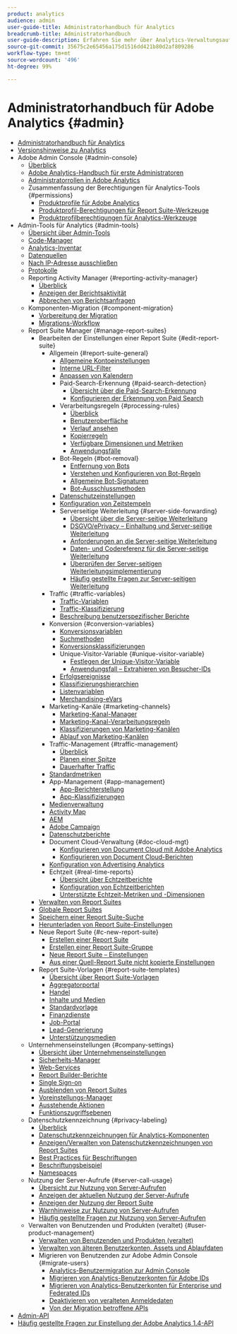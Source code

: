 ```yaml
---
product: analytics
audience: admin
user-guide-title: Administratorhandbuch für Analytics
breadcrumb-title: Administratorhandbuch
user-guide-description: Erfahren Sie mehr über Analytics-Verwaltungsaufgaben, wie z. B. das Verwalten von Benutzern und Produkten in der Experience Cloud Admin Console, das Konfigurieren von Report Suites und mehr.
source-git-commit: 35675c2e65456a175d1516dd421b80d2af809286
workflow-type: tm+mt
source-wordcount: '496'
ht-degree: 99%

---
```



# Administratorhandbuch für Adobe Analytics {#admin}

+ [Administratorhandbuch für Analytics](home.md)
+ [Versionshinweise zu Analytics](https://experienceleague.adobe.com/de/docs/analytics/release-notes/latest)
+ Adobe Admin Console {#admin-console}
   + [Überblick](admin-console/home.md)
   + [Adobe Analytics-Handbuch für erste Administratoren](admin-console/first-admin-guide.md)
   + [Administratorrollen in Adobe Analytics](admin-console/admin-roles-in-analytics.md)
   + Zusammenfassung der Berechtigungen für Analytics-Tools {#permissions}
      + [Produktprofile für Adobe Analytics](admin-console/permissions/product-profile.md)
      + [Produktprofil-Berechtigungen für Report Suite-Werkzeuge](admin-console/permissions/report-suite-tools.md)
      + [Produktprofilberechtigungen für Analytics-Werkzeuge](admin-console/permissions/analytics-tools.md)
+ Admin-Tools für Analytics {#admin-tools}
   + [Übersicht über Admin-Tools](tools/c-admin-tools.md)
   + [Code-Manager](tools/code-manager-admin.md)
   + [Analytics-Inventar](tools/analytics-inventory.md)
   + [Datenquellen](tools/data-sources.md)
   + [Nach IP-Adresse ausschließen](tools/exclude-ip.md)
   + [Protokolle](tools/logs.md)
   + Reporting Activity Manager {#reporting-activity-manager}
      + [Überblick](tools/reporting-activity-manager/reporting-activity-overview.md)
      + [Anzeigen der Berichtsaktivität](tools//reporting-activity-manager/reporting-activity.md)
      + [Abbrechen von Berichtsanfragen](tools/reporting-activity-manager/reporting-activity-cancel-requests.md)
   + Komponenten-Migration {#component-migration}
      + [Vorbereitung der Migration](tools/component-migration/prepare-component-migration.md)
      + [Migrations-Workflow](tools/component-migration/component-migration.md)
   + Report Suite Manager {#manage-report-suites}
      + Bearbeiten der Einstellungen einer Report Suite {#edit-report-suite}
         + Allgemein {#report-suite-general}
            + [Allgemeine Kontoeinstellungen](tools/manage-rs/edit-settings/general/general-acct-settings-admin.md)
            + [Interne URL-Filter](tools/manage-rs/edit-settings/general/internal-url-filter-admin.md)
            + [Anpassen von Kalendern](tools/manage-rs/edit-settings/general/custom-calendar.md)
            + Paid-Search-Erkennung {#paid-search-detection}
               + [Übersicht über die Paid-Search-Erkennung](tools/manage-rs/edit-settings/general/paid-search-detection/paid-search-detection.md)
               + [Konfigurieren der Erkennung von Paid Search](tools/manage-rs/edit-settings/general/paid-search-detection/t-paid-search-detection.md)
            + Verarbeitungsregeln {#processing-rules}
               + [Überblick](tools/manage-rs/edit-settings/general/processing-rules/pr-overview.md)
               + [Benutzeroberfläche](tools/manage-rs/edit-settings/general/processing-rules/pr-interface.md)
               + [Verlauf ansehen](tools/manage-rs/edit-settings/general/processing-rules/pr-view-history.md)
               + [Kopierregeln](tools/manage-rs/edit-settings/general/processing-rules/pr-copy.md)
               + [Verfügbare Dimensionen und Metriken](tools/manage-rs/edit-settings/general/processing-rules/pr-variables.md)
               + [Anwendungsfälle](tools/manage-rs/edit-settings/general/processing-rules/pr-use-cases.md)
            + Bot-Regeln {#bot-removal}
               + [Entfernung von Bots](tools/manage-rs/edit-settings/general/bot-removal/bot-removal.md)
               + [Verstehen und Konfigurieren von Bot-Regeln](tools/manage-rs/edit-settings/general/bot-removal/bot-rules.md)
               + [Allgemeine Bot-Signaturen](tools/manage-rs/edit-settings/general/bot-removal/bot-signatures.md)
               + [Bot-Ausschlussmethoden](tools/manage-rs/edit-settings/general/bot-removal/bot-exclusion-methods.md)
            + [Datenschutzeinstellungen](tools/manage-rs/edit-settings/general/privacy-settings.md)
            + [Konfiguration von Zeitstempeln](tools/manage-rs/edit-settings/general/timestamp-configuration.md)
            + Serverseitige Weiterleitung {#server-side-forwarding}
               + [Übersicht über die Server-seitige Weiterleitung](tools/manage-rs/edit-settings/general/c-server-side-forwarding/ssf.md)
               + [DSGVO/ePrivacy – Einhaltung und Server-seitige Weiterleitung](tools/manage-rs/edit-settings/general/c-server-side-forwarding/ssf-gdpr.md)
               + [Anforderungen an die Server-seitige Weiterleitung](tools/manage-rs/edit-settings/general/c-server-side-forwarding/ssf-requirements.md)
               + [Daten- und Codereferenz für die Server-seitige Weiterleitung](tools/manage-rs/edit-settings/general/c-server-side-forwarding/ssf-reference.md)
               + [Überprüfen der Server-seitigen Weiterleitungsimplementierung](tools/manage-rs/edit-settings/general/c-server-side-forwarding/ssf-verify.md)
               + [Häufig gestellte Fragen zur Server-seitigen Weiterleitung](tools/manage-rs/edit-settings/general/c-server-side-forwarding/ssf-faq.md)
         + Traffic {#traffic-variables}
            + [Traffic-Variablen](tools/manage-rs/edit-settings/c-traffic-variables/traffic-var.md)
            + [Traffic-Klassifizierung](tools/manage-rs/edit-settings/c-traffic-variables/traffic-classifications.md)
            + [Beschreibung benutzerspezifischer Berichte](tools/manage-rs/edit-settings/c-traffic-variables/custom-desc-admin.md)
         + Konversion {#conversion-variables}
            + [Konversionsvariablen](tools/manage-rs/edit-settings/conversion-var-admin/conversion-var-admin.md)
            + [Suchmethoden](tools/manage-rs/edit-settings/conversion-var-admin/finding-methods.md)
            + [Konversionsklassifizierungen](tools/manage-rs/edit-settings/conversion-var-admin/conversion-classifications.md)
            + Unique-Visitor-Variable {#unique-visitor-variable}
               + [Festlegen der Unique-Visitor-Variable](tools/manage-rs/edit-settings/conversion-var-admin/unique-visitor-variable-admin/t-unique-visitor-variable.md)
               + [Anwendungsfall – Extrahieren von Besucher-IDs](tools/manage-rs/edit-settings/conversion-var-admin/unique-visitor-variable-admin/extract-visitorids-usecase.md)
            + [Erfolgsereignisse](tools/manage-rs/edit-settings/conversion-var-admin/c-success-events/success-event.md)
            + [Klassifizierungshierarchien](tools/manage-rs/edit-settings/conversion-var-admin/classification-hierarchies.md)
            + [Listenvariablen](tools/manage-rs/edit-settings/conversion-var-admin/list-var-admin.md)
            + [Merchandising-eVars](tools/manage-rs/edit-settings/conversion-var-admin/merchandising-evars.md)
         + Marketing-Kanäle {#marketing-channels}
            + [Marketing-Kanal-Manager](tools/manage-rs/edit-settings/marketing-channels/c-channels.md)
            + [Marketing-Kanal-Verarbeitungsregeln](tools/manage-rs/edit-settings/marketing-channels/c-rules.md)
            + [Klassifizierungen von Marketing-Kanälen](tools/manage-rs/edit-settings/marketing-channels/classifications-mchannel.md)
            + [Ablauf von Marketing-Kanälen](tools/manage-rs/edit-settings/marketing-channels/visitor-engagement.md)
         + Traffic-Management {#traffic-management}
            + [Überblick](tools/manage-rs/edit-settings/c-traffic-management/traffic-management.md)
            + [Planen einer Spitze](tools/manage-rs/edit-settings/c-traffic-management/t-traffic-schedule-spike.md)
            + [Dauerhafter Traffic](tools/manage-rs/edit-settings/c-traffic-management/t-traffic-permanent.md)
         + [Standardmetriken](tools/manage-rs/edit-settings/default-metrics.md)
         + App-Management {#app-management}
            + [App-Berichterstellung](tools/manage-rs/edit-settings/app-reporting.md)
            + [App-Klassifizierungen](tools/manage-rs/edit-settings/app-classifications.md)
         + [Medienverwaltung](tools/manage-rs/edit-settings/media-management.md)
         + [Activity Map](tools/manage-rs/edit-settings/activity-map.md)
         + [AEM](tools/manage-rs/edit-settings/adobe-experience-manager.md)
         + [Adobe Campaign](tools/manage-rs/edit-settings/adobe-campaign.md)
         + [Datenschutzberichte](tools/manage-rs/edit-settings/privacy-reporting.md)
         + Document Cloud-Verwaltung {#doc-cloud-mgt}
            + [Konfigurieren von Document Cloud mit Adobe Analytics](tools/manage-rs/edit-settings/document-cloud-mgt.md)
            + [Konfigurieren von Document Cloud-Berichten](tools/manage-rs/edit-settings/document-cloud-config.md)
         + [Konfiguration von Advertising Analytics](tools/manage-rs/edit-settings/advertising-analytics-config.md)
         + Echtzeit {#real-time-reports}
            + [Übersicht über Echtzeitberichte](tools/manage-rs/edit-settings/realtime/realtime.md)
            + [Konfiguration von Echtzeitberichten](tools/manage-rs/edit-settings/realtime/t-realtime-admin.md)
            + [Unterstützte Echtzeit-Metriken und -Dimensionen](tools/manage-rs/edit-settings/realtime/realtime-metrics.md)
      + [Verwalten von Report Suites](tools/manage-rs/report-suites-admin.md)
      + [Globale Report Suites](tools/manage-rs/rollup-report-suite.md)
      + [Speichern einer Report Suite-Suche](tools/manage-rs/t-report-suite-saved-search.md)
      + [Herunterladen von Report Suite-Einstellungen](tools/manage-rs/t-download-rs-settings.md)
      + Neue Report Suite {#c-new-report-suite}
         + [Erstellen einer Report Suite](tools/manage-rs/new-rs/t-create-a-report-suite.md)
         + [Erstellen einer Report Suite-Gruppe](tools/manage-rs/new-rs/t-create-rs-group.md)
         + [Neue Report Suite – Einstellungen](tools/manage-rs/new-rs/new-report-suite.md)
         + [Aus einer Quell-Report Suite nicht kopierte Einstellungen](tools/manage-rs/new-rs/settings-not-copied-from-rs.md)
      + Report Suite-Vorlagen {#report-suite-templates}
         + [Übersicht über Report Suite-Vorlagen](tools/manage-rs/rs-templates/report-suite-templates.md)
         + [Aggregatorportal](tools/manage-rs/rs-templates/aggregator-portal.md)
         + [Handel](tools/manage-rs/rs-templates/commerce-admin.md)
         + [Inhalte und Medien](tools/manage-rs/rs-templates/content-media.md)
         + [Standardvorlage](tools/manage-rs/rs-templates/default-rs-template.md)
         + [Finanzdienste](tools/manage-rs/rs-templates/financial-services.md)
         + [Job-Portal](tools/manage-rs/rs-templates/job-portal.md)
         + [Lead-Generierung](tools/manage-rs/rs-templates/lead-generation.md)
         + [Unterstützungsmedien](tools/manage-rs/rs-templates/support-media.md)
   + Unternehmenseinstellungen {#company-settings}
      + [Übersicht über Unternehmenseinstellungen](tools/company/c-company-settings.md)
      + [Sicherheits-Manager](tools/company/security-manager.md)
      + [Web-Services](tools/company/web-services-admin.md)
      + [Report Builder-Berichte](tools/company/report-builder-reports-admin.md)
      + [Single Sign-on](tools/company/single-signon-admin.md)
      + [Ausblenden von Report Suites](tools/company/c-hide-report-suites.md)
      + [Voreinstellungs-Manager](tools/company/preferences-manager.md)
      + [Ausstehende Aktionen](tools/company/pending-actions-admin.md)
      + [Funktionszugriffsebenen](tools/company/feature-access-levels.md)
   + Datenschutzkennzeichnung {#privacy-labeling}
      + [Überblick](tools/privacy-labeling/labeling-overview.md)
      + [Datenschutzkennzeichnungen für Analytics-Komponenten](tools/privacy-labeling/labels.md)
      + [Anzeigen/Verwalten von Datenschutzkennzeichnungen von Report Suites](tools/privacy-labeling/view-settings.md)
      + [Best Practices für Beschriftungen](tools/privacy-labeling/best-practices.md)
      + [Beschriftungsbeispiel](tools/privacy-labeling/examples.md)
      + [Namespaces](tools/privacy-labeling/namespaces.md)
   + Nutzung der Server-Aufrufe {#server-call-usage}
      + [Übersicht zur Nutzung von Server-Aufrufen](tools/server-call-usage/overage-overview.md)
      + [Anzeigen der aktuellen Nutzung der Server-Aufrufe](tools/server-call-usage/server-call-usage-dashboard.md)
      + [Anzeigen der Nutzung der Report Suite](tools/server-call-usage/report-suite-usage.md)
      + [Warnhinweise zur Nutzung von Server-Aufrufen](tools/server-call-usage/scu-alerts.md)
      + [Häufig gestellte Fragen zur Nutzung von Server-Aufrufen](tools/server-call-usage/overage-faq.md)
   + Verwalten von Benutzenden und Produkten (veraltet) {#user-product-management}
      + [Verwalten von Benutzenden und Produkten (veraltet)](tools/user-management/user-management.md)
      + [Verwalten von älteren Benutzerkonten, Assets und Ablaufdaten](tools/user-management/users-assets.md)
      + Migrieren von Benutzenden zur Adobe Admin Console {#migrate-users}
         + [Analytics-Benutzermigration zur Admin Console](tools/user-management/user-migration/c-migration-tool.md)
         + [Migrieren von Analytics-Benutzerkonten für Adobe IDs](tools/user-management/user-migration/t-migrate-users.md)
         + [Migrieren von Analytics-Benutzerkonten für Enterprise und Federated IDs](tools/user-management/user-migration/migrate-enterprise.md)
         + [Deaktivieren von veralteten Anmeldedaten](tools/user-management/user-migration/t-disable-legacy-login.md)
         + [Von der Migration betroffene APIs](tools/user-management/user-migration/developer.md)
+ [Admin-API](c-admin-api/c-admin-api.md)
+ [Häufig gestellte Fragen zur Einstellung der Adobe Analytics 1.4-API](c-admin-api/c-admin-14-api-eol.md)

